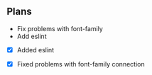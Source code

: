 ## Plans
*  Fix problems with font-family
*  Add eslint

- [x] Added eslint

- [x] Fixed problems with font-family connection
